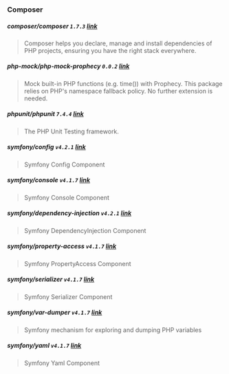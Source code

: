 ### Composer

##### composer/composer `1.7.3` [link](https://packagist.org/packages/composer/composer)
> Composer helps you declare, manage and install dependencies of PHP projects, ensuring you have the right stack everywhere.

##### php-mock/php-mock-prophecy `0.0.2` [link](https://packagist.org/packages/php-mock/php-mock-prophecy)
> Mock built-in PHP functions (e.g. time()) with Prophecy. This package relies on PHP's namespace fallback policy. No further extension is needed.

##### phpunit/phpunit `7.4.4` [link](https://packagist.org/packages/phpunit/phpunit)
> The PHP Unit Testing framework.

##### symfony/config `v4.2.1` [link](https://packagist.org/packages/symfony/config)
> Symfony Config Component

##### symfony/console `v4.1.7` [link](https://packagist.org/packages/symfony/console)
> Symfony Console Component

##### symfony/dependency-injection `v4.2.1` [link](https://packagist.org/packages/symfony/dependency-injection)
> Symfony DependencyInjection Component

##### symfony/property-access `v4.1.7` [link](https://packagist.org/packages/symfony/property-access)
> Symfony PropertyAccess Component

##### symfony/serializer `v4.1.7` [link](https://packagist.org/packages/symfony/serializer)
> Symfony Serializer Component

##### symfony/var-dumper `v4.1.7` [link](https://packagist.org/packages/symfony/var-dumper)
> Symfony mechanism for exploring and dumping PHP variables

##### symfony/yaml `v4.1.7` [link](https://packagist.org/packages/symfony/yaml)
> Symfony Yaml Component



